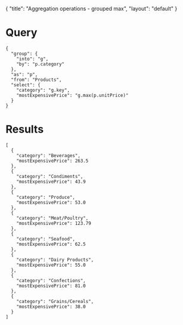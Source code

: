 {
	"title": "Aggregation operations - grouped max",
	"layout": "default"
}
# Query
	{
	  "group": {
	    "into": "g", 
	    "by": "p.category"
	  }, 
	  "as": "p", 
	  "from": "Products", 
	  "select": {
	    "category": "g.key", 
	    "mostExpensivePrice": "g.max(p.unitPrice)"
	  }
	}
# Results
	[
	  {
	    "category": "Beverages", 
	    "mostExpensivePrice": 263.5
	  }, 
	  {
	    "category": "Condiments", 
	    "mostExpensivePrice": 43.9
	  }, 
	  {
	    "category": "Produce", 
	    "mostExpensivePrice": 53.0
	  }, 
	  {
	    "category": "Meat/Poultry", 
	    "mostExpensivePrice": 123.79
	  }, 
	  {
	    "category": "Seafood", 
	    "mostExpensivePrice": 62.5
	  }, 
	  {
	    "category": "Dairy Products", 
	    "mostExpensivePrice": 55.0
	  }, 
	  {
	    "category": "Confections", 
	    "mostExpensivePrice": 81.0
	  }, 
	  {
	    "category": "Grains/Cereals", 
	    "mostExpensivePrice": 38.0
	  }
	]
